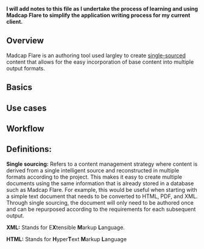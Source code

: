 **I will add notes to this file as I undertake the process of learning and using Madcap Flare to simplify the application writing process for my current client.**
## Overview
Madcap Flare is an authoring tool used largley to create [single-sourced](https://www.techtarget.com/whatis/definition/single-source-publishing-multi-channel-publishing) content that allows for the easy incorporation of base content into multiple output formats. 


## Basics

## Use cases

## Workflow



## Definitions: 
**Single sourcing:** Refers to a content management strategy where content is derived from a single intelligent source and reconstructed in multiple formats according to the project. This makes it easy to create multiple documents using the same information that is already stored in a database such as Madcap Flare. For example, this would be useful when starting with a simple text document that needs to be converted to HTML, PDF, and XML. Through single sourcing, the document will only need to be authored once and can be repurposed according to the requirements for each subsequent output. 

**XML:** Stands for E**X**tensible **M**arkup **L**anguage. 

**HTML:** Stands for **H**yper**T**ext **M**arkup **L**anguage


